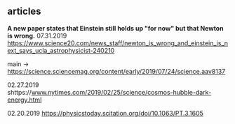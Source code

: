 ## articles

**A new paper states that Einstein still holds up "for now" but that Newton is wrong.**
07.31.2019
https://www.science20.com/news_staff/newton_is_wrong_and_einstein_is_next_says_ucla_astrophysicist-240210

main ->
https://science.sciencemag.org/content/early/2019/07/24/science.aav8137

02.27.2019  
shttps://www.nytimes.com/2019/02/25/science/cosmos-hubble-dark-energy.html

02.20.2019
https://physicstoday.scitation.org/doi/10.1063/PT.3.1605
